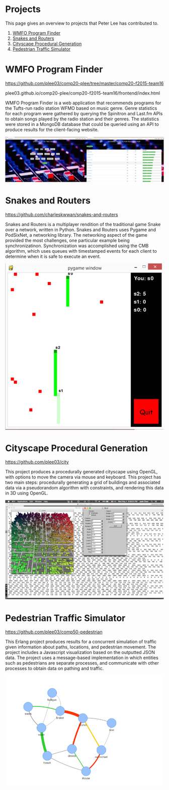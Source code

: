 # Projects
This page gives an overview to projects that Peter Lee has contributed to.

1. [WMFO Program Finder](#wfmo)
2. [Snakes and Routers](#snakes)
3. [Cityscape Procedural Generation](#city)
4. [Pedestrian Traffic Simulator](#pedestrian)

<a name="wfmo"></a>
# WMFO Program Finder

https://github.com/plee03/comp20-plee/tree/master/comp20-f2015-team16

plee03.github.io/comp20-plee/comp20-f2015-team16/frontend/index.html

WMFO Program Finder is a web application that recommends programs for the Tufts-run radio station WFMO based on music genre. Genre statistics for each program were gathered by querying the Spinitron and Last.fm APIs to obtain songs played by the radio station and their genres. The statistics were stored in a MongoDB database that could be queried using an API to produce results for the client-facing website.

![Home page and results of WFMO Program Finder](/Images/wfmo_genres2.png)

<a name="snakes"></a>
# Snakes and Routers

https://github.com/charleskwwan/snakes-and-routers

Snakes and Routers is a multiplayer rendition of the traditional game Snake over a network, written in Python. Snakes and Routers uses Pygame and PodSixNet, a networking library. The networking aspect of the game provided the most challenges, one particular example being synchronizatinon. Synchronization was accomplished using the CMB algorithm, which uses queues with timestamped events for each client to determine when it is safe to execute an event. 

![Gameplay of Snakes and Routers](/Images/snake.png)


<a name="city"></a>
# Cityscape Procedural Generation

https://github.com/plee03/city

This project produces a procedurally generated cityscape using OpenGL, with options to move the camera via mouse and keyboard. This project has two main steps: procedurally generating a grid of buildings and associated data via a pseudorandom algorithm with constraints, and rendering this data in 3D using OpenGL.

![Image of generated cityscape](/Images/city_image.png)


<a name="pedestrian"></a>
# Pedestrian Traffic Simulator

https://github.com/plee03/comp50-pedestrian

This Erlang project produces results for a concurrent simulation of traffic given information about paths, locations, and pedestrian movement. The project includes a Javascript visualization based on the outputted JSON data. The project uses a message-based implementation in which entities such as pedestrians are separate processes, and communicate with other processes to obtain data on pathing and traffic.


![Pedestrian traffic visualization](/Images/pedestrian.png)
